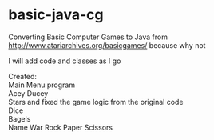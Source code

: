 # basic-java-cg

Converting Basic Computer Games to Java from http://www.atariarchives.org/basicgames/ because why not

I will add code and classes as I go

Created:  
 Main Menu program  
 Acey Ducey  
 Stars and fixed the game logic from the original code  
 Dice  
 Bagels  
 Name
 War
 Rock Paper Scissors
